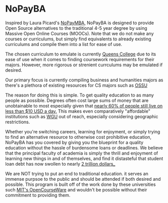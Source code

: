 # NoPayBA
Inspired by Laura Picard's [NoPayMBA](https://www.nopaymba.com), NoPayBA is designed to provide Open Source alternatives to the traditional 4-5 year degree by using Massive Open Online Courses (MOOCs). Note that we do not make any courses or curriculums, but simply find equivalents to already existing curriculums and compile them into a list for ease of use.  

The chosen curriculum to emulate is currently [Queens College](https://www.qc.cuny.edu) due to its ease of use when it comes to finding coursework requirements for their majors. However, more rigorous or strenient currculums may be emulated if desired.

Our primary focus is currently compiling business and humanities majors as there's a plethora of existing resources for CS majors such as [OSSU](https://github.com/ossu/computer-science)

The reason for doing this is simple. To get quality education to as many people as possible. Degrees often cost large sums of money that are unobtainable to most especially given that [ nearly 60% of people still live on less than $10 USD a day.](https://ourworldindata.org/grapher/share-living-with-less-than-10-int--per-day) This makes even comparatively "affordable" institutions such as [WGU](https://www.wgu.edu) out of reach, especially considering geographic restrictions. 

Whether you're switching careers, learning for enjoyment, or simply trying to find an alternative resource to otherwise cost prohibitive education, NoPayBA has you covered by giving you the blueprint for a quality education without the hassle of burdensome loans or deadlines. We believe that the principal faculty of academia is simply the thrill and enjoyment of learning new things in and of themselves, and find it distasteful that student loan debt has now swollen to nearly [2 trillion dollars_](https://www.forbes.com/advisor/student-loans/average-student-loan-debt-statistics/)

We are NOT trying to put an end to traditional education. it serves an immense purpsoe to the public and should be attended if both desired and possible. This program is built off of the work done by these universities such [MIT's OpenCourseWare](https://ocw.mit.edu) and wouldn't be possible without their commitment to providing them.

